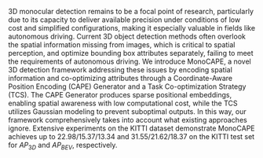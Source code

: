 3D monocular detection remains to be a focal point of research, particularly due to its capacity to deliver available precision under conditions of low cost and simplified configurations, making it especially valuable in fields like autonomous driving. Current 3D object detection methods often overlook the spatial information missing from images, which is critical to spatial perception, and optimize bounding box attributes separately, failing to meet the requirements of autonomous driving. We introduce MonoCAPE, a novel 3D detection framework addressing these issues by encoding spatial information and co-optimizing attributes through a Coordinate-Aware Position Encoding (CAPE) Generator and a Task Co-optimization Strategy (TCS). The CAPE Generator produces sparse positional embeddings, enabling spatial awareness with low computational cost, while the TCS utilizes Gaussian modeling to prevent suboptimal outputs. In this way, our framework comprehensively takes into account what existing approaches ignore. Extensive experiments on the KITTI dataset demonstrate MonoCAPE achieves up to 22.98/15.37/13.34 and 31.55/21.62/18.37 on the KITTI test set for $AP_{3D}$ and $AP_{BEV}$, respectively.
